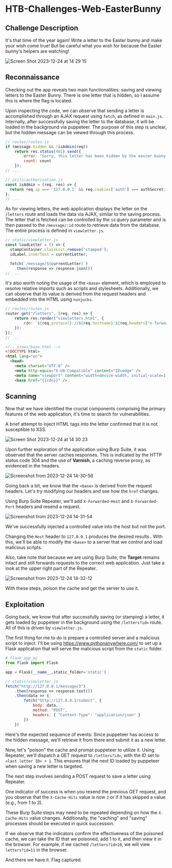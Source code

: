 # HTB-Challenges-Web-EasterBunny

## Challenge Description

It's that time of the year again! Write a letter to the Easter bunny and make your wish come true! But be careful what you wish for because the Easter bunny's helpers are watching!

![Screen Shot 2023-12-24 at 14 29 15](https://github.com/patzj/HTB-Challenges-Web-EasterBunny/assets/10325457/1c1d7969-b2a8-4fcc-9974-bef6c91816e6)

## Reconnaissance

Checking out the app reveals two main functionalities: saving and viewing letters to the Easter Bunny. There is one letter that is hidden, so I assume this is where the flag is located.

Upon inspecting the code, we can observe that sending a letter is accomplished through an AJAX request using `fetch`, as defined in `main.js`. Internally, after successfully saving the letter to the database, it will be loaded in the background via puppeteer. The purpose of this step is unclear, but the hidden message can be viewed through this process.

```js
// routes/routes.js
if (message.hidden && !isAdmin(req))
    return res.status(401).send({
        error: "Sorry, this letter has been hidden by the easter bunny's helpers!",
        count: count
    });
// ...
```

```js
// utils/authorisation.js
const isAdmin = (req, res) => {
  return req.ip === '127.0.0.1' && req.cookies['auth'] === authSecret;
};
// ...
```

As for viewing letters, the web application displays the letter on the `/letters` route and loads the data via AJAX, similar to the saving process. The letter that is fetched can be controlled by the `id` query parameter and is then passed to the `/message/:id` route to retrieve data from the database. The entire process is defined in `viewletter.js`.

```js
// static/viewletter.js
const loadLetter = () => {
  stampContainer.classList.remove('stamped');
  idLabel.innerText = currentLetter;

  fetch(`/message/${currentLetter}`)
    .then(response => response.json())
// ...
```

It's also worth noting the usage of the `<base>` element, which is employed to resolve relative imports such as scripts and stylesheets. Additionally, we can observe that its value is derived from the request headers and embedded into the HTML using `nunjucks`.

```js
// routes/routes.js
router.get("/letters", (req, res) => {
    return res.render("viewletters.html", {
        cdn: `${req.protocol}://${req.hostname}:${req.headers["x-forwarded-port"] ?? 80}/static/`,
    });
});
// ...
```

```html
<!-- views/base.html -->
<!DOCTYPE html>
<html lang="en">
  <head>
    <meta charset="UTF-8" />
    <meta http-equiv="X-UA-Compatible" content="IE=edge" />
    <meta name="viewport" content="width=device-width, initial-scale=1.0" />
    <base href="{{cdn}}" />
```

## Scanning

Now that we have identified the crucial components comprising the primary features of the web application, it's time to search for vulnerabilities.

A brief attempt to inject HTML tags into the letter confirmed that it is not susceptible to XSS.

![Screen Shot 2023-12-24 at 14 30 23](https://github.com/patzj/HTB-Challenges-Web-EasterBunny/assets/10325457/6533693c-101f-46b1-a2b0-35cf447d347b)

Upon further exploration of the application using Burp Suite, it was observed that the server caches responses. This is indicated by the HTTP status code 304 and the use of **Varnish**, a caching reverse proxy, as evidenced in the headers.

![Screenshot from 2023-12-24 14-30-56](https://github.com/patzj/HTB-Challenges-Web-EasterBunny/assets/10325457/1610700c-8bae-42fc-8fed-70d5a05ff4b9)

Going back a bit, we know that the `<base>` is derived from the request headers. Let's try modifying our headers and see how the `href` changes.

Using Burp Suite Repeater, we'll add `X-Forwarded-Host` and `X-Forwarded-Port` headers and resend a request.

![Screenshot from 2023-12-24 14-31-54](https://github.com/patzj/HTB-Challenges-Web-EasterBunny/assets/10325457/eb59ddc1-d736-4735-8308-25dbbfb957c1)

We've successfully injected a controlled value into the host but not the port.

Changing the `Host` header to `127.0.0.1` produces the desired results.. With this, we'll be able to modify the `<base>` to a server that we control and load malicious scripts.

Also, take note that because we are using Burp Suite, the __Target__ remains intact and still forwards requests to the correct web application. Just take a look at the upper right part of the Repeater.

![Screenshot from 2023-12-24 14-32-12](https://github.com/patzj/HTB-Challenges-Web-EasterBunny/assets/10325457/c44e7484-337f-4e65-986b-e7fe58dfdd93)

With these steps, poison the cache and get the server to use it.

## Exploitation

Going back, we know that after successfully saving (or stamping) a letter, it gets loaded by puppeteer in the background using the `/letters?id=` route. All of this is driven by `viewletter.js`.

The first thing for me to do is prepare a controlled server and a malicious script to inject. I'll be using https://www.pythonanywhere.com/ to set up a Flask application that will serve the malicious script from the `static` folder.

```py
# flask_app.py
from flask import Flask

app = Flask(__name__,static_folder='static')
```

```js
// static/viewletter.js
fetch("http://127.0.0.1/message/3")
    .then(response => response.text())
    .then(data => {
        fetch("http://127.0.0.1/submit", {
            body: data,
            method: "POST",
            headers: { "Content-Type": "application/json" }
        })
    })
```

Here's the expected sequence of events: Since puppeteer has access to the hidden message, we'll retrieve it from there and submit it as a new letter.

Now, let's "poison" the cache and prompt puppeteer to utilize it. Using Repeater, we'll dispatch a GET request to `/letters?id=`, with the ID set to `<last letter ID> + 1`. This ensures that the next ID loaded by puppeteer when saving a new letter is targeted.

<!-- image here -->

The next step involves sending a POST request to save a letter using Repeater.

<!-- image here -->
One indicator of success is when you resend the previous GET request, and you observe that the `X-Cache-Hits` value is now `2` or if it has skipped a value (e.g., from 1 to 3).

<!-- image here -->
These Burp Suite steps may need to be repeated depending on how the `X-Cache-Hits` value changes. Additionally, the "caching" and "saving" processes should be executed in quick succession.

If we observe that the indicators confirm the effectiveness of the poisoned cache, we can take the ID that we poisoned, add 1 to it, and then view it in the browser. For example, if we cached `/letters?id=10`, we will view `letters?id=11` in the browser.

And there we have it. Flag captured.

<!-- image here -->
